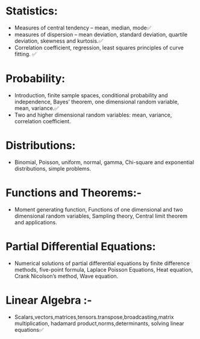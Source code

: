 # Statistics:
- Measures of central tendency – mean, median, mode✅
- measures of dispersion – mean deviation, standard deviation, quartile deviation, skewness and kurtosis.✅
- Correlation coefficient, regression, least squares principles of curve fitting. ✅
# Probability: 
- Introduction, finite sample spaces, conditional probability and independence, Bayes’ theorem, one dimensional random variable, mean, variance.✅
- Two and higher dimensional random variables: mean, variance, correlation coefficient.
# Distributions:
-  Binomial, Poisson, uniform, normal, gamma, Chi-square and exponential distributions, simple problems.
# Functions and Theorems:-
- Moment generating function, Functions of one dimensional and two dimensional random variables, Sampling theory, Central limit theorem and applications. 
# Partial Differential Equations: 
- Numerical solutions of partial differential equations by finite difference methods, five-point formula, Laplace Poisson Equations, Heat equation, Crank Nicolson’s method, Wave equation. 

# Linear Algebra :- 
- Scalars,vectors,matrices,tensors.transpose,broadcasting,matrix multiplication, hadamard product,norms,determinants, solving linear equations✅

 
